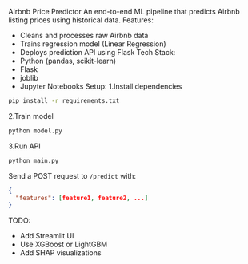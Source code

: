 Airbnb Price Predictor
An end-to-end ML pipeline that predicts Airbnb listing prices using historical data.
Features:
- Cleans and processes raw Airbnb data
- Trains regression model (Linear Regression)
- Deploys prediction API using Flask
Tech Stack:
- Python (pandas, scikit-learn)
- Flask
- joblib
- Jupyter Notebooks
Setup:
1.Install dependencies
```bash
pip install -r requirements.txt
```
2.Train model
```bash
python model.py
```
3.Run API
```bash
python main.py
```
Send a POST request to `/predict` with:
```json
{
  "features": [feature1, feature2, ...]
}
```
TODO:
- Add Streamlit UI
- Use XGBoost or LightGBM
- Add SHAP visualizations
